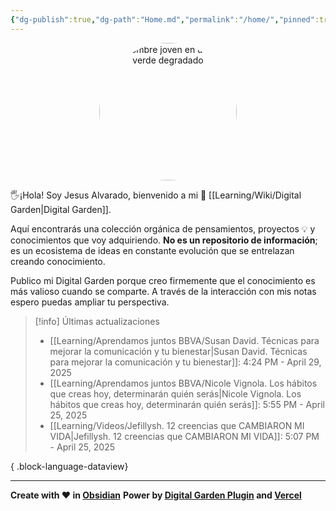 ```yaml
---
{"dg-publish":true,"dg-path":"Home.md","permalink":"/home/","pinned":true,"tags":["gardenEntry"],"dgShowBacklinks":"false","created":"2024-01-25T19:06","updated":"2025-01-06T21:59"}
---
```


<div style="text-align: center; width: 220px; height: 220px; margin: 0 auto;">
    <img src="https://i.imgur.com/e4y916O.png" alt="Un hombre joven en un fondo verde degradado" width="220" height="220" style="border-radius: 50%; object-fit: cover;">   
</div>

🖐️¡Hola! Soy Jesus Alvarado, bienvenido a mi 🌱 [[Learning/Wiki/Digital Garden\|Digital Garden]].

Aquí encontrarás una colección orgánica de pensamientos, proyectos 💡 y conocimientos que voy adquiriendo. **No es un repositorio de información**; es un ecosistema de ideas en constante evolución que se entrelazan creando conocimiento.

Publico mi Digital Garden porque creo firmemente que el conocimiento es más valioso cuando se comparte. A través de la interacción con mis notas espero puedas ampliar tu perspectiva.

> [!info] Últimas actualizaciones
>  - [[Learning/Aprendamos juntos BBVA/Susan David. Técnicas para mejorar la comunicación y tu bienestar\|Susan David. Técnicas para mejorar la comunicación y tu bienestar]]: 4:24 PM - April 29, 2025
> - [[Learning/Aprendamos juntos BBVA/Nicole Vignola. Los hábitos que creas hoy, determinarán quién serás\|Nicole Vignola. Los hábitos que creas hoy, determinarán quién serás]]: 5:55 PM - April 25, 2025
> - [[Learning/Videos/Jefillysh. 12 creencias que CAMBIARON MI VIDA\|Jefillysh. 12 creencias que CAMBIARON MI VIDA]]: 5:07 PM - April 25, 2025
> 
{ .block-language-dataview}

---
**Create with ❤️ in [Obsidian](https://obsidian.md/)** 
**Power by [Digital Garden Plugin](https://dg-docs.ole.dev/) and [Vercel](https://vercel.com/)** 